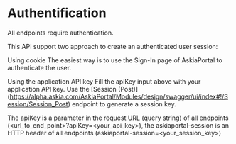 # Authentification

All endpoints require authentication.

This API support two approach to create an authenticated user session:

Using cookie
The easiest way is to use the Sign-In page of AskiaPortal to authenticate the user.

Using the application API key
Fill the apiKey input above with your application API key.
Use the [Session (Post)] (https://alpha.askia.com/AskiaPortal/Modules/design/swagger/ui/index#!/Session/Session_Post) endpoint to generate a session key.

The apiKey is a parameter in the request URL (query string) of all endpoints (<url_to_end_point>?apiKey=<your_api_key>), the askiaportal-session is an HTTP header of all endpoints (askiaportal-session=<your_session_key>)

